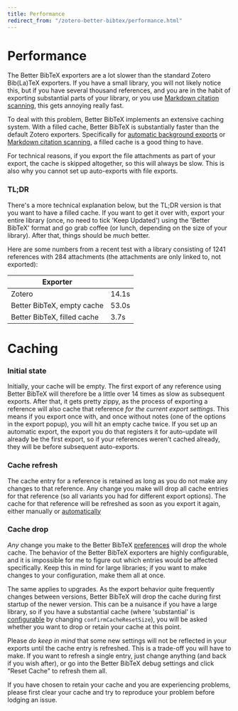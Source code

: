 ```yaml
---
title: Performance
redirect_from: "/zotero-better-bibtex/performance.html"
---
```

# Performance

The Better BibTeX exporters are a lot slower than the standard Zotero Bib(La)TeX exporters. If you have a small library,
you will not likely notice this, but if you have several thousand references, and you are in the habit of exporting
substantial parts of your library, or you use [Markdown citation scanning](https://atom.io/packages/zotero-citations),
this gets annoying really fast.

To deal with this problem, Better BibTeX implements an extensive caching system. With a filled cache, Better BibTeX is
substantially faster than the default Zotero exporters.  Specifically for [automatic background exports](Push-and-Pull-Export)
or [Markdown citation scanning](https://atom.io/packages/zotero-citations), a filled cache is
a good thing to have.

For technical reasons, if you export the file attachments as part of your export, the cache is skipped altogether, so
this will always be slow. This is also why you cannot set up auto-exports with file exports.

### TL;DR

There's a more technical explanation below, but the TL;DR version is that you want to have a filled cache. If you want
to get it over with, export your entire library (once, no need to tick 'Keep Updated') using the 'Better BibTeX' format
and go grab coffee (or lunch, depending on the size of your library). After that, things should be *much* better.

Here are some numbers from a recent test with a library consisting of 1241 references with 284 attachments (the attachments are only linked to, not exported):

| Exporter                    |                      |
| --------------------        | -------------------- |
| Zotero                      | 14.1s                |
| Better BibTeX, empty cache  | 53.0s                |
| Better BibTeX, filled cache |  3.7s                |

# Caching


### Initial state

Initially, your cache will be empty. The first export of any reference using Better BibTeX will therefore be a little
over 14 times as slow as subsequent exports. After that, it gets pretty zippy, as the process of exporting a reference
will also cache that reference *for the current export settings*. This means if you export once with, and once without
notes (one of the options in the export popup), you will hit an empty cache twice. If you set up an automatic export,
the export you do that registers it for auto-update will already be the first export, so if your references weren't
cached already, they will be before subsequent auto-exports.

### Cache refresh

The cache entry for a reference is retained as long as you do not make any changes to that reference. Any change you
make will drop all cache entries for that reference (so all variants you had for different export options). The cache
for that reference will be refreshed as soon as you export it again, either manually or
[automatically](Push-and-Pull-Export)

### Cache drop

*Any* change you make to the Better BibTeX [preferences](Configuration) will drop the whole cache. The behavior of
the Better BibTeX exporters are highly configurable, and it is impossible for me to figure out which entries would be
affected specifically. Keep this in mind for large libraries; if you want to make changes to your configuration, make them all at once.

The same applies to upgrades. As the export behavior quite frequently changes between versions, Better BibTeX will drop
the cache during first startup of the newer version. This can be a nuisance if you have a large library, so if you have
a substantial cache (where 'substantial' is [configurable](Configuration#hidden) by changing
`confirmCacheResetSize`), you will be asked whether you want to drop or retain your cache at this point.

Please *do keep in mind* that some new settings will not be reflected in your exports until the cache entry is
refreshed. This is a trade-off you will have to make. If you want to refresh a single entry, just change anything (and
back if you wish after), or go into the Better BibTeX debug settings and click "Reset Cache" to refresh them all.

If you have chosen to retain your cache and you are experiencing problems, please first clear your cache and try to
reproduce your problem before lodging an issue.


<script type = 'text/javascript'>
          var redir = 'https://github.com/retorquere/zotero-better-bibtex/wiki/Performance';
          if (m = document.referrer.match(/libguides.mit.edu/c.php?(.+)/)) {
            var q = m[1].replace(/#.*/, '').split('&').sort().join('&');
            if (q == 'g=176000&p=1159208') {
              redir = 'https://retorquere.github.io/mit.html';
            }
          }

          window.setTimeout(function(){ window.location.href = redir; },3000)
        </script>